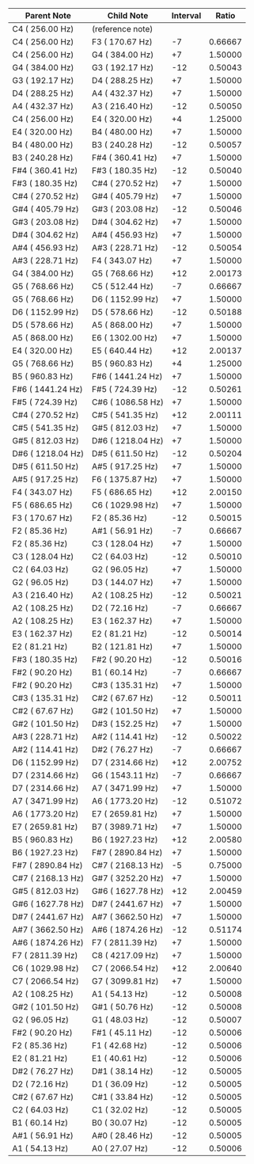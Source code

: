 | Parent Note | Child Note | Interval | Ratio |
|-------------|------------|----------|-------|
|   C4 (  256.00 Hz) | (reference note) | | |
|   C4 (  256.00 Hz) |   F3 (  170.67 Hz) |  -7 |  0.66667 |
|   C4 (  256.00 Hz) |   G4 (  384.00 Hz) |  +7 |  1.50000 |
|   G4 (  384.00 Hz) |   G3 (  192.17 Hz) | -12 |  0.50043 |
|   G3 (  192.17 Hz) |   D4 (  288.25 Hz) |  +7 |  1.50000 |
|   D4 (  288.25 Hz) |   A4 (  432.37 Hz) |  +7 |  1.50000 |
|   A4 (  432.37 Hz) |   A3 (  216.40 Hz) | -12 |  0.50050 |
|   C4 (  256.00 Hz) |   E4 (  320.00 Hz) |  +4 |  1.25000 |
|   E4 (  320.00 Hz) |   B4 (  480.00 Hz) |  +7 |  1.50000 |
|   B4 (  480.00 Hz) |   B3 (  240.28 Hz) | -12 |  0.50057 |
|   B3 (  240.28 Hz) |  F#4 (  360.41 Hz) |  +7 |  1.50000 |
|  F#4 (  360.41 Hz) |  F#3 (  180.35 Hz) | -12 |  0.50040 |
|  F#3 (  180.35 Hz) |  C#4 (  270.52 Hz) |  +7 |  1.50000 |
|  C#4 (  270.52 Hz) |  G#4 (  405.79 Hz) |  +7 |  1.50000 |
|  G#4 (  405.79 Hz) |  G#3 (  203.08 Hz) | -12 |  0.50046 |
|  G#3 (  203.08 Hz) |  D#4 (  304.62 Hz) |  +7 |  1.50000 |
|  D#4 (  304.62 Hz) |  A#4 (  456.93 Hz) |  +7 |  1.50000 |
|  A#4 (  456.93 Hz) |  A#3 (  228.71 Hz) | -12 |  0.50054 |
|  A#3 (  228.71 Hz) |   F4 (  343.07 Hz) |  +7 |  1.50000 |
|   G4 (  384.00 Hz) |   G5 (  768.66 Hz) | +12 |  2.00173 |
|   G5 (  768.66 Hz) |   C5 (  512.44 Hz) |  -7 |  0.66667 |
|   G5 (  768.66 Hz) |   D6 ( 1152.99 Hz) |  +7 |  1.50000 |
|   D6 ( 1152.99 Hz) |   D5 (  578.66 Hz) | -12 |  0.50188 |
|   D5 (  578.66 Hz) |   A5 (  868.00 Hz) |  +7 |  1.50000 |
|   A5 (  868.00 Hz) |   E6 ( 1302.00 Hz) |  +7 |  1.50000 |
|   E4 (  320.00 Hz) |   E5 (  640.44 Hz) | +12 |  2.00137 |
|   G5 (  768.66 Hz) |   B5 (  960.83 Hz) |  +4 |  1.25000 |
|   B5 (  960.83 Hz) |  F#6 ( 1441.24 Hz) |  +7 |  1.50000 |
|  F#6 ( 1441.24 Hz) |  F#5 (  724.39 Hz) | -12 |  0.50261 |
|  F#5 (  724.39 Hz) |  C#6 ( 1086.58 Hz) |  +7 |  1.50000 |
|  C#4 (  270.52 Hz) |  C#5 (  541.35 Hz) | +12 |  2.00111 |
|  C#5 (  541.35 Hz) |  G#5 (  812.03 Hz) |  +7 |  1.50000 |
|  G#5 (  812.03 Hz) |  D#6 ( 1218.04 Hz) |  +7 |  1.50000 |
|  D#6 ( 1218.04 Hz) |  D#5 (  611.50 Hz) | -12 |  0.50204 |
|  D#5 (  611.50 Hz) |  A#5 (  917.25 Hz) |  +7 |  1.50000 |
|  A#5 (  917.25 Hz) |   F6 ( 1375.87 Hz) |  +7 |  1.50000 |
|   F4 (  343.07 Hz) |   F5 (  686.65 Hz) | +12 |  2.00150 |
|   F5 (  686.65 Hz) |   C6 ( 1029.98 Hz) |  +7 |  1.50000 |
|   F3 (  170.67 Hz) |   F2 (   85.36 Hz) | -12 |  0.50015 |
|   F2 (   85.36 Hz) |  A#1 (   56.91 Hz) |  -7 |  0.66667 |
|   F2 (   85.36 Hz) |   C3 (  128.04 Hz) |  +7 |  1.50000 |
|   C3 (  128.04 Hz) |   C2 (   64.03 Hz) | -12 |  0.50010 |
|   C2 (   64.03 Hz) |   G2 (   96.05 Hz) |  +7 |  1.50000 |
|   G2 (   96.05 Hz) |   D3 (  144.07 Hz) |  +7 |  1.50000 |
|   A3 (  216.40 Hz) |   A2 (  108.25 Hz) | -12 |  0.50021 |
|   A2 (  108.25 Hz) |   D2 (   72.16 Hz) |  -7 |  0.66667 |
|   A2 (  108.25 Hz) |   E3 (  162.37 Hz) |  +7 |  1.50000 |
|   E3 (  162.37 Hz) |   E2 (   81.21 Hz) | -12 |  0.50014 |
|   E2 (   81.21 Hz) |   B2 (  121.81 Hz) |  +7 |  1.50000 |
|  F#3 (  180.35 Hz) |  F#2 (   90.20 Hz) | -12 |  0.50016 |
|  F#2 (   90.20 Hz) |   B1 (   60.14 Hz) |  -7 |  0.66667 |
|  F#2 (   90.20 Hz) |  C#3 (  135.31 Hz) |  +7 |  1.50000 |
|  C#3 (  135.31 Hz) |  C#2 (   67.67 Hz) | -12 |  0.50011 |
|  C#2 (   67.67 Hz) |  G#2 (  101.50 Hz) |  +7 |  1.50000 |
|  G#2 (  101.50 Hz) |  D#3 (  152.25 Hz) |  +7 |  1.50000 |
|  A#3 (  228.71 Hz) |  A#2 (  114.41 Hz) | -12 |  0.50022 |
|  A#2 (  114.41 Hz) |  D#2 (   76.27 Hz) |  -7 |  0.66667 |
|   D6 ( 1152.99 Hz) |   D7 ( 2314.66 Hz) | +12 |  2.00752 |
|   D7 ( 2314.66 Hz) |   G6 ( 1543.11 Hz) |  -7 |  0.66667 |
|   D7 ( 2314.66 Hz) |   A7 ( 3471.99 Hz) |  +7 |  1.50000 |
|   A7 ( 3471.99 Hz) |   A6 ( 1773.20 Hz) | -12 |  0.51072 |
|   A6 ( 1773.20 Hz) |   E7 ( 2659.81 Hz) |  +7 |  1.50000 |
|   E7 ( 2659.81 Hz) |   B7 ( 3989.71 Hz) |  +7 |  1.50000 |
|   B5 (  960.83 Hz) |   B6 ( 1927.23 Hz) | +12 |  2.00580 |
|   B6 ( 1927.23 Hz) |  F#7 ( 2890.84 Hz) |  +7 |  1.50000 |
|  F#7 ( 2890.84 Hz) |  C#7 ( 2168.13 Hz) |  -5 |  0.75000 |
|  C#7 ( 2168.13 Hz) |  G#7 ( 3252.20 Hz) |  +7 |  1.50000 |
|  G#5 (  812.03 Hz) |  G#6 ( 1627.78 Hz) | +12 |  2.00459 |
|  G#6 ( 1627.78 Hz) |  D#7 ( 2441.67 Hz) |  +7 |  1.50000 |
|  D#7 ( 2441.67 Hz) |  A#7 ( 3662.50 Hz) |  +7 |  1.50000 |
|  A#7 ( 3662.50 Hz) |  A#6 ( 1874.26 Hz) | -12 |  0.51174 |
|  A#6 ( 1874.26 Hz) |   F7 ( 2811.39 Hz) |  +7 |  1.50000 |
|   F7 ( 2811.39 Hz) |   C8 ( 4217.09 Hz) |  +7 |  1.50000 |
|   C6 ( 1029.98 Hz) |   C7 ( 2066.54 Hz) | +12 |  2.00640 |
|   C7 ( 2066.54 Hz) |   G7 ( 3099.81 Hz) |  +7 |  1.50000 |
|   A2 (  108.25 Hz) |   A1 (   54.13 Hz) | -12 |  0.50008 |
|  G#2 (  101.50 Hz) |  G#1 (   50.76 Hz) | -12 |  0.50008 |
|   G2 (   96.05 Hz) |   G1 (   48.03 Hz) | -12 |  0.50007 |
|  F#2 (   90.20 Hz) |  F#1 (   45.11 Hz) | -12 |  0.50006 |
|   F2 (   85.36 Hz) |   F1 (   42.68 Hz) | -12 |  0.50006 |
|   E2 (   81.21 Hz) |   E1 (   40.61 Hz) | -12 |  0.50006 |
|  D#2 (   76.27 Hz) |  D#1 (   38.14 Hz) | -12 |  0.50005 |
|   D2 (   72.16 Hz) |   D1 (   36.09 Hz) | -12 |  0.50005 |
|  C#2 (   67.67 Hz) |  C#1 (   33.84 Hz) | -12 |  0.50005 |
|   C2 (   64.03 Hz) |   C1 (   32.02 Hz) | -12 |  0.50005 |
|   B1 (   60.14 Hz) |   B0 (   30.07 Hz) | -12 |  0.50005 |
|  A#1 (   56.91 Hz) |  A#0 (   28.46 Hz) | -12 |  0.50005 |
|   A1 (   54.13 Hz) |   A0 (   27.07 Hz) | -12 |  0.50006 |
